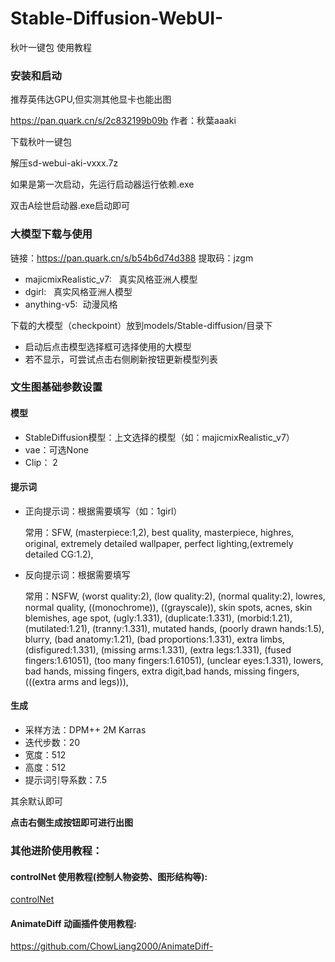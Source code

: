 # Stable-Diffusion-WebUI-
秋叶一键包 使用教程

### 安装和启动

推荐英伟达GPU,但实测其他显卡也能出图

https://pan.quark.cn/s/2c832199b09b 作者：秋葉aaaki 


下载秋叶一键包


解压sd-webui-aki-vxxx.7z


如果是第一次启动，先运行启动器运行依赖.exe


双击A绘世启动器.exe启动即可

### 大模型下载与使用

链接：https://pan.quark.cn/s/b54b6d74d388
提取码：jzgm
- majicmixRealistic_v7: &nbsp;&nbsp;真实风格亚洲人模型
- dgirl: &nbsp;&nbsp;真实风格亚洲人模型
- anything-v5:&nbsp;&nbsp;动漫风格

下载的大模型（checkpoint）放到models/Stable-diffusion/目录下

- 启动后点击模型选择框可选择使用的大模型
- 若不显示，可尝试点击右侧刷新按钮更新模型列表

### 文生图基础参数设置
#### 模型
- StableDiffusion模型：上文选择的模型（如：majicmixRealistic_v7）
- vae：可选None
- Clip： 2
#### 提示词
- 正向提示词：根据需要填写（如：1girl）
  
  常用：SFW, (masterpiece:1,2), best quality, masterpiece, highres, original, extremely detailed wallpaper, perfect lighting,(extremely detailed CG:1.2),


- 反向提示词：根据需要填写
  
  常用：NSFW, (worst quality:2), (low quality:2), (normal quality:2), lowres, normal quality, ((monochrome)), ((grayscale)), skin spots, acnes, skin blemishes, age spot, (ugly:1.331), (duplicate:1.331), (morbid:1.21), (mutilated:1.21), (tranny:1.331), mutated hands, (poorly drawn hands:1.5), blurry, (bad anatomy:1.21), (bad proportions:1.331), extra limbs, (disfigured:1.331), (missing arms:1.331), (extra legs:1.331), (fused fingers:1.61051), (too many fingers:1.61051), (unclear eyes:1.331), lowers, bad hands, missing fingers, extra digit,bad hands, missing fingers, (((extra arms and legs))),
#### 生成
- 采样方法：DPM++ 2M Karras
- 迭代步数：20
- 宽度：512
- 高度：512
- 提示词引导系数：7.5

其余默认即可

**点击右侧生成按钮即可进行出图**





### 其他进阶使用教程：
#### controlNet 使用教程(控制人物姿势、图形结构等):

[controlNet](controlNet.md)

#### AnimateDiff 动画插件使用教程:
https://github.com/ChowLiang2000/AnimateDiff-
